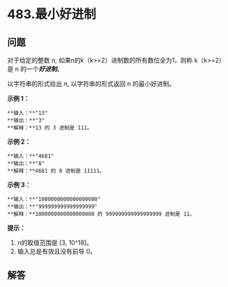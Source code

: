 # 483.最小好进制

## 问题

对于给定的整数 n, 如果n的k（k>=2）进制数的所有数位全为1，则称 k（k>=2）是 n 的一个***好进制***。

以字符串的形式给出 n, 以字符串的形式返回 n 的最小好进制。

**示例 1：**

```
**输入：**"13"
**输出：**"3"
**解释：**13 的 3 进制是 111。

```

**示例 2：**

```
**输入：**"4681"
**输出：**"8"
**解释：**4681 的 8 进制是 11111。

```

**示例 3：**

```
**输入：**"1000000000000000000"
**输出：**"999999999999999999"
**解释：**1000000000000000000 的 999999999999999999 进制是 11。

```

**提示：**

1. n的取值范围是 [3, 10^18]。
2. 输入总是有效且没有前导 0。



## 解答

